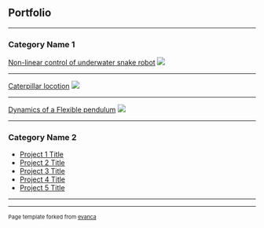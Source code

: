 ## Portfolio

---

### Category Name 1 

[Non-linear control of underwater snake robot](/sample_page)
<img src="images/ezgif.com-video-to-gif(1).gif?raw=true"/>

---
[Caterpillar locotion](/pdf/sample_presentation.pdf)
<img src="images/dummy_thumbnail.jpg?raw=true"/>

---
[Dynamics of a Flexible pendulum](http://example.com/)
<img src="images/dummy_thumbnail.jpg?raw=true"/>

---

### Category Name 2

- [Project 1 Title](http://example.com/)
- [Project 2 Title](http://example.com/)
- [Project 3 Title](http://example.com/)
- [Project 4 Title](http://example.com/)
- [Project 5 Title](http://example.com/)

---




---
<p style="font-size:11px">Page template forked from <a href="https://github.com/evanca/quick-portfolio">evanca</a></p>
<!-- Remove above link if you don't want to attibute -->
